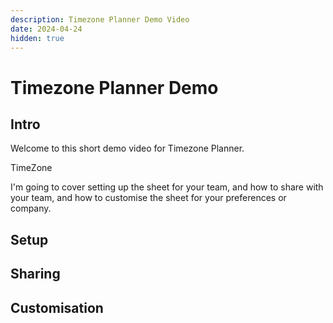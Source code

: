 ```yaml
---
description: Timezone Planner Demo Video
date: 2024-04-24
hidden: true
---
```


# Timezone Planner Demo

## Intro

Welcome to this short demo video for Timezone Planner.

TimeZone 

I'm going to cover setting up the sheet for your team, and how to share with your team, and how to customise the sheet for your preferences or company. 

## Setup

## Sharing

## Customisation
